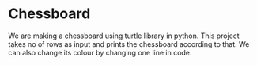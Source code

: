 # Chessboard
We are making a chessboard using turtle library in python. 
This project takes no of rows as input and prints the chessboard according to that. 
We can also change its colour by changing one line in code.
